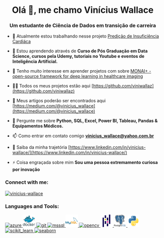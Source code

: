 <h1 align="center">Olá 👋, me chamo Vinícius Wallace</h1>
<h3 align="center">Um estudante de Ciência de Dados em transição de carreira</h3>

- 🔭 Atualmente estou trabalhando nesse projeto [Predição de Insuficiência Cardiáca](https://colab.research.google.com/drive/1_geLAWI-9DWHlEDTzlCM8c4q6I4Uq0d4?usp=sharing)

- 🌱 Estou aprendendo através de **Curso de Pós Graduação em Data Science, cursos pela Udemy, tutoriais no Youtube e eventos de Inteligência Artificial.**

- 🤝 Tenho muito interesse em aprender projetos com sobre [MONAI+ - open-source framework for deep learning in healthcare imaging](https://github.com/Project-MONAI/MONAI)

- 👨‍💻 Todos os meus projetos estão aqui [https://github.com/viniwallaz](https://github.com/viniwallaz)

- 📝 Meus artigos poderão ser encontrados aqui [https://medium.com/@vinicius_wallace](https://medium.com/@vinicius_wallace)

- 💬 Pergunte me sobre **Python, SQL, Excel, Power BI, Tableau, Pandas & Equipamentos Médicos.**

- 📫 Como entrar em contato comigo **vinicius_wallace@yahoo.com.br**

- 📄 Saiba da minha trajetória [https://www.linkedin.com/in/vinicius-wallace/](https://www.linkedin.com/in/vinicius-wallace/)

- ⚡ Coisa engraçada sobre mim **Sou uma pessoa extremamento curiosa por inovação**

<h3 align="left">Connect with me:</h3>
<p align="left">
<a href="https://linkedin.com/in/vinicius-wallace" target="blank"><img align="center" src="https://raw.githubusercontent.com/rahuldkjain/github-profile-readme-generator/master/src/images/icons/Social/linked-in-alt.svg" alt="vinicius-wallace" height="30" width="40" /></a>
</p>

<h3 align="left">Languages and Tools:</h3>
<p align="left"> <a href="https://azure.microsoft.com/en-in/" target="_blank" rel="noreferrer"> <img src="https://www.vectorlogo.zone/logos/microsoft_azure/microsoft_azure-icon.svg" alt="azure" width="40" height="40"/> </a> <a href="https://www.docker.com/" target="_blank" rel="noreferrer"> <img src="https://raw.githubusercontent.com/devicons/devicon/master/icons/docker/docker-original-wordmark.svg" alt="docker" width="40" height="40"/> </a> <a href="https://git-scm.com/" target="_blank" rel="noreferrer"> <img src="https://www.vectorlogo.zone/logos/git-scm/git-scm-icon.svg" alt="git" width="40" height="40"/> </a> <a href="https://www.microsoft.com/en-us/sql-server" target="_blank" rel="noreferrer"> <img src="https://www.svgrepo.com/show/303229/microsoft-sql-server-logo.svg" alt="mssql" width="40" height="40"/> </a> <a href="https://www.mysql.com/" target="_blank" rel="noreferrer"> <img src="https://raw.githubusercontent.com/devicons/devicon/master/icons/mysql/mysql-original-wordmark.svg" alt="mysql" width="40" height="40"/> </a> <a href="https://opencv.org/" target="_blank" rel="noreferrer"> <img src="https://www.vectorlogo.zone/logos/opencv/opencv-icon.svg" alt="opencv" width="40" height="40"/> </a> <a href="https://pandas.pydata.org/" target="_blank" rel="noreferrer"> <img src="https://raw.githubusercontent.com/devicons/devicon/2ae2a900d2f041da66e950e4d48052658d850630/icons/pandas/pandas-original.svg" alt="pandas" width="40" height="40"/> </a> <a href="https://www.postgresql.org" target="_blank" rel="noreferrer"> <img src="https://raw.githubusercontent.com/devicons/devicon/master/icons/postgresql/postgresql-original-wordmark.svg" alt="postgresql" width="40" height="40"/> </a> <a href="https://www.python.org" target="_blank" rel="noreferrer"> <img src="https://raw.githubusercontent.com/devicons/devicon/master/icons/python/python-original.svg" alt="python" width="40" height="40"/> </a> <a href="https://scikit-learn.org/" target="_blank" rel="noreferrer"> <img src="https://upload.wikimedia.org/wikipedia/commons/0/05/Scikit_learn_logo_small.svg" alt="scikit_learn" width="40" height="40"/> </a> <a href="https://seaborn.pydata.org/" target="_blank" rel="noreferrer"> <img src="https://seaborn.pydata.org/_images/logo-mark-lightbg.svg" alt="seaborn" width="40" height="40"/> </a> </p>
